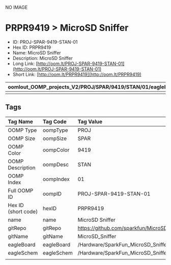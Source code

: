 


  
NO IMAGE  
# PRPR9419 > MicroSD Sniffer

- ID: PROJ-SPAR-9419-STAN-01
- Hex ID: PRPR9419
- Name: MicroSD Sniffer
- Description: MicroSD Sniffer
- Long Link: [http://oom.lt/PROJ-SPAR-9419-STAN-01](http://oom.lt/PROJ-SPAR-9419-STAN-01)
- Short Link: [http://oom.lt/PRPR9419](http://oom.lt/PRPR9419)
  

|oomlout_OOMP_projects_V2/PROJ/SPAR/9419/STAN/01/eagleImage.png|oomlout_OOMP_projects_V2/PROJ/SPAR/9419/STAN/01/eagleSchemImage.png|oomlout_OOMP_projects_V2/PROJ/SPAR/9419/STAN/01/bomBack.png|oomlout_OOMP_projects_V2/PROJ/SPAR/9419/STAN/01/bomFront.png|
| :---: | :---: | :---: | :---: |
|||||

## Tags
  

|Tag Name|Tag Code|Tag Value|
| :--- | :--- | :--- |
|OOMP Type|oompType|PROJ|
|OOMP Size|oompSize|SPAR|
|OOMP Color|oompColor|9419|
|OOMP Description|oompDesc|STAN|
|OOMP Index|oompIndex|01|
|Full OOMP ID|oompID|PROJ-SPAR-9419-STAN-01|
|Hex ID (short code)|hexID|PRPR9419|
|name|name|MicroSD Sniffer|
|gitRepo|gitRepo|https://github.com/sparkfun/MicroSD_Sniffer|
|gitName|gitName|MicroSD_Sniffer|
|eagleBoard|eagleBoard|/Hardware/SparkFun_MicroSD_Sniffer.brd|
|eagleSchem|eagleSchem|/Hardware/SparkFun_MicroSD_Sniffer.sch|
||||
